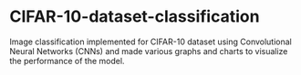 # CIFAR-10-dataset-classification
Image classification implemented for CIFAR-10 dataset using Convolutional Neural Networks (CNNs) and made various graphs and charts to visualize the performance of the model.
